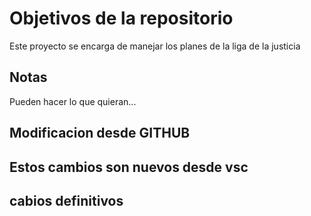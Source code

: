# Objetivos de la repositorio

Este proyecto se encarga de manejar los planes de la liga de la justicia


## Notas
Pueden hacer lo que quieran...

## Modificacion desde GITHUB

## Estos cambios son nuevos desde vsc

## cabios definitivos
